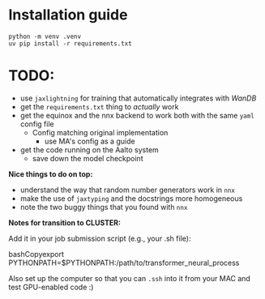 # Installation guide
```
python -m venv .venv
uv pip install -r requirements.txt
```
# TODO: 

- use `jaxlightning` for training that automatically integrates with *WanDB*
- get the `requirements.txt` thing to *actually* work
- get the equinox and the nnx backend to work both with the same `yaml` config file
  - Config matching original implementation
    - use MA's config as a guide
- get the code running on the Aalto system
    - save down the model checkpoint 

**Nice things to do on top:** 

- understand the way that random number generators work in `nnx`
- make the use of `jaxtyping` and the docstrings more homogeneous
- note the two buggy things that you found with `nnx`


**Notes for transition to CLUSTER:**

Add it in your job submission script (e.g., your .sh file):

bashCopyexport PYTHONPATH=$PYTHONPATH:/path/to/transformer_neural_process

Also set up the computer so that you can `.ssh` into it from your MAC and test GPU-enabled code :) 
